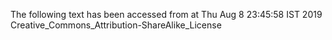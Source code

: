 The following text has been accessed from at Thu Aug 8 23:45:58 IST 2019
Creative_Commons_Attribution-ShareAlike_License
